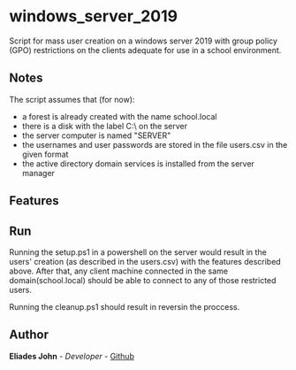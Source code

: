 # windows_server_2019

Script for mass user creation on a windows server 2019 with group policy (GPO) restrictions on the clients adequate for use in a school environment.

## Notes

The script assumes that (for now):

* a forest is already created with the name school.local
* there is a disk with the label C:\ on the server
* the server computer is named "SERVER"
* the usernames and user passwords are stored in the file users.csv in the given format
* the active directory domain services is installed from the server manager

## Features



## Run

Running the setup.ps1 in a powershell on the server would result in the users' creation (as described in the users.csv) with the features described above. After that, any client machine connected in the same domain(school.local) should be able to connect to any of those restricted users.

Running the cleanup.ps1 should result in reversin the proccess.

## Author

**Eliades John** - *Developer* - [Github](https://github.com/johneliades)
